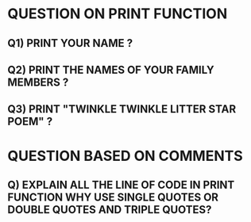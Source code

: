 # QUESTION ON PRINT FUNCTION 
## Q1) PRINT YOUR NAME ?
## Q2)  PRINT  THE NAMES OF YOUR FAMILY MEMBERS ?
## Q3) PRINT "TWINKLE TWINKLE LITTER STAR POEM" ?

# QUESTION BASED ON COMMENTS 
## Q) EXPLAIN ALL THE LINE OF CODE IN PRINT FUNCTION WHY USE SINGLE QUOTES OR DOUBLE QUOTES AND TRIPLE QUOTES?